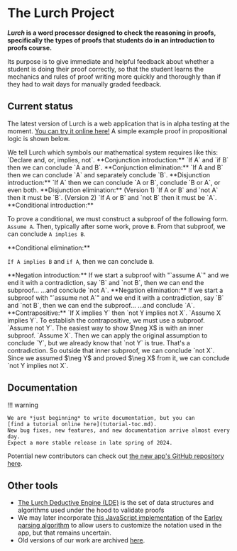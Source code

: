 
# The Lurch Project

***Lurch* is a word processor designed to check the reasoning in proofs,
specifically the types of proofs that students do in an introduction to proofs
course.**

Its purpose is to give immediate and helpful feedback about whether a student is
doing their proof correctly, so that the student learns the mechanics and rules
of proof writing more quickly and thoroughly than if they had to wait days for
manually graded feedback.

## Current status

The latest version of Lurch is a web application that is in alpha testing at the
moment.  [You can try it online here!](http://lurchmath.github.io/lurchmath)
A simple example proof in propositional logic is shown below.

<div class='lurch-embed' width='100%' height='500px' validate='true'>

<div class='header'>
We tell Lurch which symbols our mathematical system requires like this:
`Declare and, or, implies, not`.

<rule>
**Conjunction introduction:**
`If A` and `if B` then we can conclude `A and B`.
</rule>

<rule>
**Conjunction elimination:**
`If A and B` then we can conclude `A` and separately conclude `B`.
</rule>

<rule>
**Disjunction introduction:**
`If A` then we can conclude `A or B`, conclude `B or A`, or even both.
</rule>

<rule>
**Disjunction elimination:**

<subproof>
(Version 1)  `If A or B` and `not A` then it must be `B`.
</subproof>
<subproof>
(Version 2)  `If A or B` and `not B` then it must be `A`.
</subproof>
</rule>

<rule>
**Conditional introduction:**

To prove a conditional, we must construct a subproof of the following form.
<premise>
`Assume A`.  Then, typically after some work, prove `B`.
</premise>
From that subproof, we can conclude `A implies B`.
</rule>

<rule>
**Conditional elimination:**

`If A implies B` and `if A`, then we can conclude `B`.
</rule>

<rule>
**Negation introduction:**

<premise>
If we start a subproof with "`assume A`" and we end it with a contradiction,
say `B` and `not B`, then we can end the subproof...
</premise>
...and conclude `not A`.
</rule>

<rule>
**Negation elimination:**

<premise>
If we start a subproof with "`assume not A`" and we end it with a contradiction,
say `B` and `not B`, then we can end the subproof...
</premise>
...and conclude `A`.
</rule>
</div>

<theorem>
**Contrapositive:** `If X implies Y` then `not Y implies not X`.
</theorem>
<proof>
`Assume X implies Y`.  To establish the contrapositive, we must use a subproof.
<subproof>
`Assume not Y`.  The easiest way to show $\neg X$ is with an inner subproof.
<subproof>
`Assume X`.  Then we can apply the original assumption to conclude `Y`, but we
already know that `not Y` is true.  That's a contradiction.
</subproof>
So outside that inner subproof, we can conclude `not X`.
</subproof>
Since we assumed $\neg Y$ and proved $\neg X$ from it, we can conclude
`not Y implies not X`.
</proof>
</div>

## Documentation

!!! warning

    We are *just beginning* to write documentation, but you can
    [find a tutorial online here](tutorial-toc.md).
    New bug fixes, new features, and new documentation arrive almost every day.
    Expect a more stable release in late spring of 2024.

Potential new contributors can check out
[the new app's GitHub repository here](http://www.github.com/lurchmath/lurchmath).

## Other tools

 * [The Lurch Deductive Engine (LDE)](http://github.com/lurchmath/lde) is the
   set of data structures and algorithms used under the hood to validate proofs
 * We may later incorporate
   [this JavaScript implementation](http://lurchmath.github.io/earley-parser)
   of the [Earley parsing algorithm](https://en.wikipedia.org/wiki/Earley_parser)
   to allow users to customize the notation used in the app, but that remains
   uncertain.
 * Old versions of our work are archived [here](old-versions.md).
